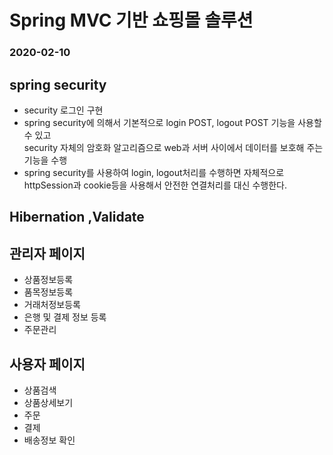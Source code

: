 # Spring MVC 기반 쇼핑몰 솔루션
### 2020-02-10

## spring security
* security 로그인 구현
* spring security에 의해서 기본적으로 login POST, logout POST 기능을 사용할수 있고  
security 자체의 암호화 알고리즘으로 web과 서버 사이에서 데이터를 보호해 주는 기능을 수행
* spring security를 사용하여 login, logout처리를 수행하면 자체적으로 httpSession과 cookie등을 사용해서 안전한 연결처리를 대신 수행한다.


## Hibernation ,Validate

## 관리자 페이지
* 상품정보등록
* 품목정보등록
* 거래처정보등록
* 은행 및 결제 정보 등록
* 주문관리

## 사용자 페이지
* 상품검색
* 상품상세보기
* 주문
* 결제
* 배송정보 확인









